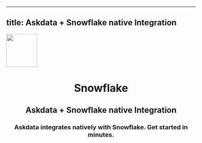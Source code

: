 
  ---
  title: Askdata + Snowflake native Integration
  ---

<img class="dataset_icon" style="text-align: center;" width="82" height="88" src="https://chart.askdata.com/datasets/icons/snowflake.png" alt="">
<h1 class="dataset_title" style="text-align: center;">Snowflake</h1>
<h2 class="dataset_subtitle" style="text-align: center;">Askdata + Snowflake native Integration</h2> 
<h3 class="dataset_description" style="text-align: center;">Askdata integrates natively with  Snowflake. Get started in minutes.</h3> 

  